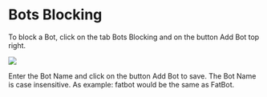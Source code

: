 # Bots Blocking

To block a Bot, click on the tab Bots Blocking and on the button Add Bot top right.

![](https://media.discordapp.net/attachments/1052025865803939880/1053115590740545616/image.png)

Enter the Bot Name and click on the button Add Bot to save.
The Bot Name is case insensitive. As example: fatbot would be the same as FatBot.